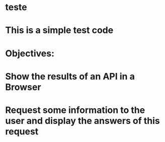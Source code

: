 # teste

# This is a simple test code 
# Objectives: 
# Show the results of an API in a Browser 
# Request some information to the user and display the answers of this request 



